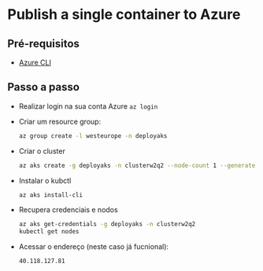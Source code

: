 # Publish a single container to Azure

## Pré-requisitos

* [Azure CLI](https://docs.microsoft.com/en-us/cli/azure/?view=azure-cli-latest)

## Passo a passo

* Realizar login na sua conta Azure ```az login```

* Criar um resource group:

   ```bash
   az group create -l westeurope -n deployaks
   ```

* Criar o cluster
  
  ```bash
  az aks create -g deployaks -n clusterw2q2 --node-count 1 --generate-ssh-keys
  ```

* Instalar o kubctl

  ```bash
  az aks install-cli
  ```

* Recupera credenciais e nodos

  ```bash
  az aks get-credentials -g deployaks -n clusterw2q2
  kubectl get nodes
  ```

* Acessar o endereço (neste caso já fucnional):

  ```bash
  40.118.127.81
  ```
